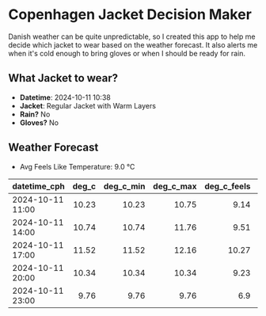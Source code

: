 
# Copenhagen Jacket Decision Maker

Danish weather can be quite unpredictable, so I created this app to help me decide which jacket to wear based on the weather forecast. 
It also alerts me when it's cold enough to bring gloves or when I should be ready for rain.

## What Jacket to wear?

- **Datetime**: 2024-10-11 10:38
- **Jacket**: Regular Jacket with Warm Layers
- **Rain?** No
- **Gloves?** No

## Weather Forecast
- Avg Feels Like Temperature: 9.0 °C

| datetime_cph     |   deg_c |   deg_c_min |   deg_c_max |   deg_c_feels | weather   | wind   | rain   |
|:-----------------|--------:|------------:|------------:|--------------:|:----------|:-------|:-------|
| 2024-10-11 11:00 |   10.23 |       10.23 |       10.75 |          9.14 | Clouds    | High   | None   |
| 2024-10-11 14:00 |   10.74 |       10.74 |       11.76 |          9.51 | Clouds    | High   | None   |
| 2024-10-11 17:00 |   11.52 |       11.52 |       12.16 |         10.27 | Clouds    | High   | None   |
| 2024-10-11 20:00 |   10.34 |       10.34 |       10.34 |          9.23 | Clouds    | High   | None   |
| 2024-10-11 23:00 |    9.76 |        9.76 |        9.76 |          6.9  | Clouds    | High   | None   |
        